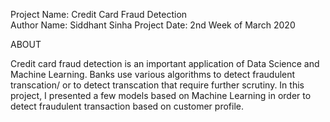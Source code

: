 Project Name: Credit Card Fraud Detection <br>
Author Name: Siddhant Sinha
Project Date: 2nd Week of March 2020

ABOUT

Credit card fraud detection is an important application of Data Science and Machine Learning. Banks use various algorithms to detect fraudulent transcation/ or to detect transcation that require further scrutiny. In this project, I presented a few models based on Machine Learning in order to detect fraudulent transaction based on customer profile.
